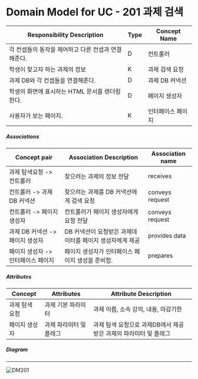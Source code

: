 # Domain Model for UC - 201 과제 검색

| Responsibility Description                                   | Type | Concept Name      |
| ------------------------------------------------------------ | ---- | ----------------- |
| 각 컨셉들의 동작을 제어하고 다른 컨셉과 연결해준다.          | D    | 컨트롤러          |
| 학생이 찾고자 하는 과제의 정보                   | K    | 과제 검색 요청    |
| 과제 DB와 각 컨셉들을 연결해준다.                            | D    | 과제 DB 커넥션    |
| 학생의 화면에 표시하는 HTML 문서를 렌더링 한다.                | D    | 페이지 생성자     |
| 사용자가 보는 페이지.                                        | K    | 인터페이스 페이지 |

##### Associations

| Concept pair                       | Association Description                                  | Association name |
| ---------------------------------- | -------------------------------------------------------- | ---------------- |
| 과제 탐색요청 -> 컨트롤러          | 찾으려는 과제의 정보 전달                                           | receives         |
| 컨트롤러 -> 과제 DB 커넥션      | 찾으려는 과제를 DB 커넥션에게 검색 요청   | conveys request     |
| 컨트롤러 -> 페이지 생성자          | 컨트롤러가 페이지 생성자에게 요청 전달                   | conveys request  |
| 과제 DB 커넥션 -> 페이지 생성자    | DB 커넥션이 요청받은 과제데이터를 페이지 생성자에게 제공 | provides data    |
| 페이지 생성자 -> 인터페이스 페이지 | 페이지 생성자가 인터페이스 페이지 생성을 준비함.         | prepares         |


##### Attributes

| Concept        | Attributes              | Attribute Description                                        |
| -------------- | ----------------------- | ------------------------------------------------------------ |
| 과제 탐색 요청 | 과제 기본 파라미터      | 과제 이름, 소속 강의, 내용, 마감기한                  |
| 페이지 생성자  | 과제 파라미터 및 플래그 | 과제 탐색 요청으로 과제DB에서 제공받은 과제의 파라미터 및 플래그               |


##### Diagram
-------
![DM201](./img/DM201.jpg)